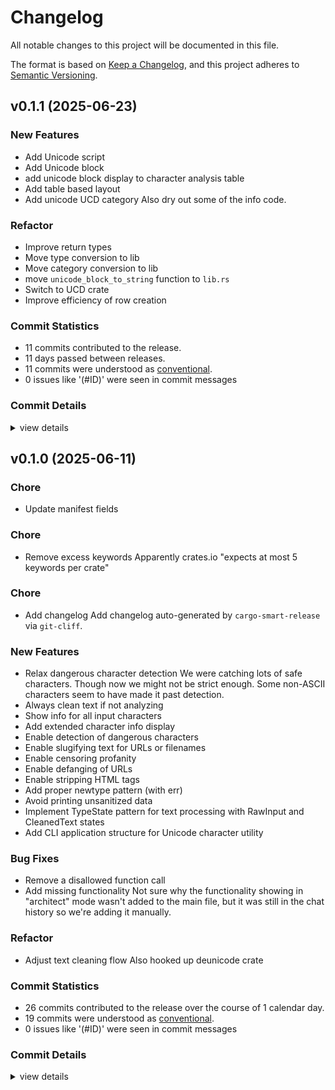 # Changelog

All notable changes to this project will be documented in this file.

The format is based on [Keep a Changelog](https://keepachangelog.com/en/1.0.0/),
and this project adheres to [Semantic Versioning](https://semver.org/spec/v2.0.0.html).

## v0.1.1 (2025-06-23)

### New Features

 - <csr-id-4df90f3b40868cce888230a9560bac4bece1bdad/> Add Unicode script
 - <csr-id-ba52a3dd47ba2d04f07b709db9322d11f0364f71/> Add Unicode block
 - <csr-id-441173a5fd86509444e6ffca5ac6cf9dc6b56f80/> add unicode block display to character analysis table
 - <csr-id-cf4ad8dfe520c457c25c8ddeda7d2c60c9a610f9/> Add table based layout
 - <csr-id-788a18695ef7686601e0dec18c6c767267591d62/> Add unicode UCD category
   Also dry out some of the info code.

### Refactor

 - <csr-id-ababa478bd90223fdf6fa9e2f43fcfd11eeb3109/> Improve return types
 - <csr-id-5e2117cb7e1527143fb7f80cec8d7176a02bfe19/> Move type conversion to lib
 - <csr-id-d3c9daed2e2ef6bbbe292464fd456d7e491666f2/> Move category conversion to lib
 - <csr-id-e75258242d21ce8dd41ab310b1bae718fd05a71a/> move `unicode_block_to_string` function to `lib.rs`
 - <csr-id-0651576cb720f0b77aab79038bcede217247d6c7/> Switch to UCD crate
 - <csr-id-ed7457e64be109afd0adce4ac8e6d13b01fc7d77/> Improve efficiency of row creation

### Commit Statistics

<csr-read-only-do-not-edit/>

 - 11 commits contributed to the release.
 - 11 days passed between releases.
 - 11 commits were understood as [conventional](https://www.conventionalcommits.org).
 - 0 issues like '(#ID)' were seen in commit messages

### Commit Details

<csr-read-only-do-not-edit/>

<details><summary>view details</summary>

 * **Uncategorized**
    - Improve return types ([`ababa47`](https://github.com/egrieco/eunicode/commit/ababa478bd90223fdf6fa9e2f43fcfd11eeb3109))
    - Move type conversion to lib ([`5e2117c`](https://github.com/egrieco/eunicode/commit/5e2117cb7e1527143fb7f80cec8d7176a02bfe19))
    - Move category conversion to lib ([`d3c9dae`](https://github.com/egrieco/eunicode/commit/d3c9daed2e2ef6bbbe292464fd456d7e491666f2))
    - Add Unicode script ([`4df90f3`](https://github.com/egrieco/eunicode/commit/4df90f3b40868cce888230a9560bac4bece1bdad))
    - Add Unicode block ([`ba52a3d`](https://github.com/egrieco/eunicode/commit/ba52a3dd47ba2d04f07b709db9322d11f0364f71))
    - Move `unicode_block_to_string` function to `lib.rs` ([`e752582`](https://github.com/egrieco/eunicode/commit/e75258242d21ce8dd41ab310b1bae718fd05a71a))
    - Add unicode block display to character analysis table ([`441173a`](https://github.com/egrieco/eunicode/commit/441173a5fd86509444e6ffca5ac6cf9dc6b56f80))
    - Switch to UCD crate ([`0651576`](https://github.com/egrieco/eunicode/commit/0651576cb720f0b77aab79038bcede217247d6c7))
    - Improve efficiency of row creation ([`ed7457e`](https://github.com/egrieco/eunicode/commit/ed7457e64be109afd0adce4ac8e6d13b01fc7d77))
    - Add table based layout ([`cf4ad8d`](https://github.com/egrieco/eunicode/commit/cf4ad8dfe520c457c25c8ddeda7d2c60c9a610f9))
    - Add unicode UCD category ([`788a186`](https://github.com/egrieco/eunicode/commit/788a18695ef7686601e0dec18c6c767267591d62))
</details>

## v0.1.0 (2025-06-11)

<csr-id-f811a245a70c313fdd10d685f993c6d7d89a4272/>
<csr-id-0a3c60df9e0e49c7be124074bc1e485c1775bc16/>
<csr-id-b3558d21e059c4f4af36966164aaa9807a1519a9/>
<csr-id-b7bbe970e39ad095c5af16f4a32aceb173cdaa57/>

### Chore

 - <csr-id-f811a245a70c313fdd10d685f993c6d7d89a4272/> Update manifest fields

### Chore

 - <csr-id-b7bbe970e39ad095c5af16f4a32aceb173cdaa57/> Remove excess keywords
   Apparently crates.io "expects at most 5 keywords per crate"

### Chore

 - <csr-id-b3558d21e059c4f4af36966164aaa9807a1519a9/> Add changelog
   Add changelog auto-generated by `cargo-smart-release` via `git-cliff`.

### New Features

 - <csr-id-7e001f8fba68182d97ed5b33e86653a9e11a834c/> Relax dangerous character detection
   We were catching lots of safe characters. Though now we might not be strict enough. Some non-ASCII characters seem to have made it past detection.
 - <csr-id-19c9156183bdf1e8658b7cb56d337267474bc3be/> Always clean text if not analyzing
 - <csr-id-a68fff04274c85022647a83e4c87c9cd5a94a83f/> Show info for all input characters
 - <csr-id-cce08a294bbbcd5b8dc8ac9709d1e773735fa6f6/> Add extended character info display
 - <csr-id-d4cba2da179042b6c81776bea76801967ca06ad5/> Enable detection of dangerous characters
 - <csr-id-1f45e7cff18b9ece15e4796d7c10c886009a7856/> Enable slugifying text for URLs or filenames
 - <csr-id-b7dc63526c23d707744bbd0d1be67f3724fbc590/> Enable censoring profanity
 - <csr-id-48ff3fe9dde5d77fa0c543278c7de3deff64f8e2/> Enable defanging of URLs
 - <csr-id-f49187b0b504140a53f8be60d815503971614156/> Enable stripping HTML tags
 - <csr-id-44679d20941bd7017fdf61e34906bf053a917ecf/> Add proper newtype pattern (with err)
 - <csr-id-4fe8f214a5b9220f5be16129249434d3042de14f/> Avoid printing unsanitized data
 - <csr-id-c516e3a22ebd8bb8c9d489f3e6e681feb50cfe94/> Implement TypeState pattern for text processing with RawInput and CleanedText states
 - <csr-id-46adb89ac56acac6586a96202b8c1d6c4bbe6c85/> Add CLI application structure for Unicode character utility

### Bug Fixes

 - <csr-id-537d9405ba863f8586f3a2a5155185feedf078ce/> Remove a disallowed function call
 - <csr-id-a22a1bb439bb1eb69a3600d1a6b2ebec9f306d58/> Add missing functionality
   Not sure why the functionality showing in "architect" mode wasn't added to the main file, but it was still in the chat history so we're adding it manually.

### Refactor

 - <csr-id-0a3c60df9e0e49c7be124074bc1e485c1775bc16/> Adjust text cleaning flow
   Also hooked up deunicode crate

### Commit Statistics

<csr-read-only-do-not-edit/>

 - 26 commits contributed to the release over the course of 1 calendar day.
 - 19 commits were understood as [conventional](https://www.conventionalcommits.org).
 - 0 issues like '(#ID)' were seen in commit messages

### Commit Details

<csr-read-only-do-not-edit/>

<details><summary>view details</summary>

 * **Uncategorized**
    - Release eunicode v0.1.0 ([`20f4346`](https://github.com/egrieco/eunicode/commit/20f4346da10ddec2d48432c42eacc5d9b5aabead))
    - Remove excess keywords ([`b7bbe97`](https://github.com/egrieco/eunicode/commit/b7bbe970e39ad095c5af16f4a32aceb173cdaa57))
    - Release eunicode v0.1.0 ([`7f52da4`](https://github.com/egrieco/eunicode/commit/7f52da45218edf3ce8713089e0f906afafbe52e3))
    - Add changelog ([`b3558d2`](https://github.com/egrieco/eunicode/commit/b3558d21e059c4f4af36966164aaa9807a1519a9))
    - Update manifest fields ([`f811a24`](https://github.com/egrieco/eunicode/commit/f811a245a70c313fdd10d685f993c6d7d89a4272))
    - Relax dangerous character detection ([`7e001f8`](https://github.com/egrieco/eunicode/commit/7e001f8fba68182d97ed5b33e86653a9e11a834c))
    - Always clean text if not analyzing ([`19c9156`](https://github.com/egrieco/eunicode/commit/19c9156183bdf1e8658b7cb56d337267474bc3be))
    - Show info for all input characters ([`a68fff0`](https://github.com/egrieco/eunicode/commit/a68fff04274c85022647a83e4c87c9cd5a94a83f))
    - Add extended character info display ([`cce08a2`](https://github.com/egrieco/eunicode/commit/cce08a294bbbcd5b8dc8ac9709d1e773735fa6f6))
    - Enable detection of dangerous characters ([`d4cba2d`](https://github.com/egrieco/eunicode/commit/d4cba2da179042b6c81776bea76801967ca06ad5))
    - Enable slugifying text for URLs or filenames ([`1f45e7c`](https://github.com/egrieco/eunicode/commit/1f45e7cff18b9ece15e4796d7c10c886009a7856))
    - Enable censoring profanity ([`b7dc635`](https://github.com/egrieco/eunicode/commit/b7dc63526c23d707744bbd0d1be67f3724fbc590))
    - Enable defanging of URLs ([`48ff3fe`](https://github.com/egrieco/eunicode/commit/48ff3fe9dde5d77fa0c543278c7de3deff64f8e2))
    - Enable stripping HTML tags ([`f49187b`](https://github.com/egrieco/eunicode/commit/f49187b0b504140a53f8be60d815503971614156))
    - Adjust text cleaning flow ([`0a3c60d`](https://github.com/egrieco/eunicode/commit/0a3c60df9e0e49c7be124074bc1e485c1775bc16))
    - Remove a disallowed function call ([`537d940`](https://github.com/egrieco/eunicode/commit/537d9405ba863f8586f3a2a5155185feedf078ce))
    - Add proper newtype pattern (with err) ([`44679d2`](https://github.com/egrieco/eunicode/commit/44679d20941bd7017fdf61e34906bf053a917ecf))
    - Avoid printing unsanitized data ([`4fe8f21`](https://github.com/egrieco/eunicode/commit/4fe8f214a5b9220f5be16129249434d3042de14f))
    - Implement TypeState pattern for text processing with RawInput and CleanedText states ([`c516e3a`](https://github.com/egrieco/eunicode/commit/c516e3a22ebd8bb8c9d489f3e6e681feb50cfe94))
    - Add missing functionality ([`a22a1bb`](https://github.com/egrieco/eunicode/commit/a22a1bb439bb1eb69a3600d1a6b2ebec9f306d58))
    - Add CLI application structure for Unicode character utility ([`46adb89`](https://github.com/egrieco/eunicode/commit/46adb89ac56acac6586a96202b8c1d6c4bbe6c85))
    - Add aider ignores ([`93a294c`](https://github.com/egrieco/eunicode/commit/93a294c9e888394b02856f3b398b54b8e25ecc40))
    - Add AI guidance ([`d34964c`](https://github.com/egrieco/eunicode/commit/d34964c26e709f3fd86e8025e2edb76db1a01139))
    - Add design docs ([`04aedb2`](https://github.com/egrieco/eunicode/commit/04aedb2e7c60f858b6d41e2b60d4afdcfdd16f53))
    - Add initial Cargo template ([`bd8d7dd`](https://github.com/egrieco/eunicode/commit/bd8d7dd89b0378ea23f2c7c95702a1b1f30ed07d))
    - Initial Commit ([`d1912d6`](https://github.com/egrieco/eunicode/commit/d1912d66493538fb626dee876b0e38754c9d7cb1))
</details>

